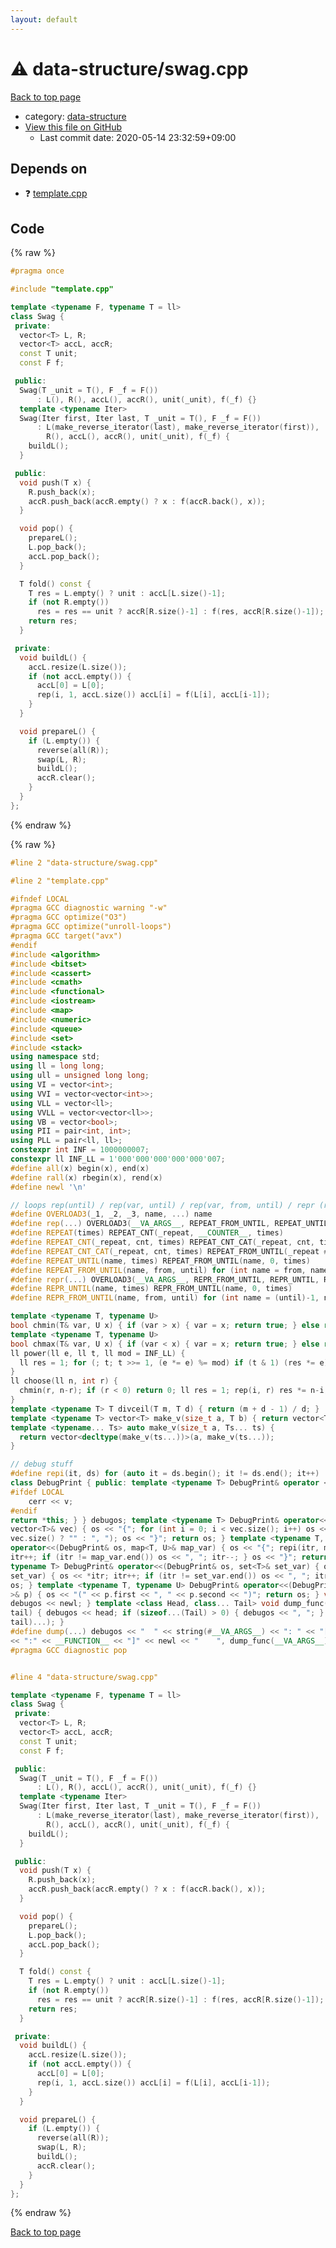 ```yaml
---
layout: default
---
```


<!-- mathjax config similar to math.stackexchange -->
<script type="text/javascript" async
  src="https://cdnjs.cloudflare.com/ajax/libs/mathjax/2.7.5/MathJax.js?config=TeX-MML-AM_CHTML">
</script>
<script type="text/x-mathjax-config">
  MathJax.Hub.Config({
    TeX: { equationNumbers: { autoNumber: "AMS" }},
    tex2jax: {
      inlineMath: [ ['$','$'] ],
      processEscapes: true
    },
    "HTML-CSS": { matchFontHeight: false },
    displayAlign: "left",
    displayIndent: "2em"
  });
</script>

<script type="text/javascript" src="https://cdnjs.cloudflare.com/ajax/libs/jquery/3.4.1/jquery.min.js"></script>
<script src="https://cdn.jsdelivr.net/npm/jquery-balloon-js@1.1.2/jquery.balloon.min.js" integrity="sha256-ZEYs9VrgAeNuPvs15E39OsyOJaIkXEEt10fzxJ20+2I=" crossorigin="anonymous"></script>
<script type="text/javascript" src="../../assets/js/copy-button.js"></script>
<link rel="stylesheet" href="../../assets/css/copy-button.css" />


# :warning: data-structure/swag.cpp

<a href="../../index.html">Back to top page</a>

* category: <a href="../../index.html#36397fe12f935090ad150c6ce0c258d4">data-structure</a>
* <a href="{{ site.github.repository_url }}/blob/master/data-structure/swag.cpp">View this file on GitHub</a>
    - Last commit date: 2020-05-14 23:32:59+09:00




## Depends on

* :question: <a href="../template.cpp.html">template.cpp</a>


## Code

<a id="unbundled"></a>
{% raw %}
```cpp
#pragma once

#include "template.cpp"

template <typename F, typename T = ll>
class Swag {
 private:
  vector<T> L, R;
  vector<T> accL, accR;
  const T unit;
  const F f;

 public:
  Swag(T _unit = T(), F _f = F())
      : L(), R(), accL(), accR(), unit(_unit), f(_f) {}
  template <typename Iter>
  Swag(Iter first, Iter last, T _unit = T(), F _f = F())
      : L(make_reverse_iterator(last), make_reverse_iterator(first)),
        R(), accL(), accR(), unit(_unit), f(_f) {
    buildL();
  }

 public:
  void push(T x) {
    R.push_back(x);
    accR.push_back(accR.empty() ? x : f(accR.back(), x));
  }

  void pop() {
    prepareL();
    L.pop_back();
    accL.pop_back();
  }

  T fold() const {
    T res = L.empty() ? unit : accL[L.size()-1];
    if (not R.empty())
      res = res == unit ? accR[R.size()-1] : f(res, accR[R.size()-1]);
    return res;
  }

 private:
  void buildL() {
    accL.resize(L.size());
    if (not accL.empty()) {
      accL[0] = L[0];
      rep(i, 1, accL.size()) accL[i] = f(L[i], accL[i-1]);
    }
  }

  void prepareL() {
    if (L.empty()) {
      reverse(all(R));
      swap(L, R);
      buildL();
      accR.clear();
    }
  }
};

```
{% endraw %}

<a id="bundled"></a>
{% raw %}
```cpp
#line 2 "data-structure/swag.cpp"

#line 2 "template.cpp"

#ifndef LOCAL
#pragma GCC diagnostic warning "-w"
#pragma GCC optimize("O3")
#pragma GCC optimize("unroll-loops")
#pragma GCC target("avx")
#endif
#include <algorithm>
#include <bitset>
#include <cassert>
#include <cmath>
#include <functional>
#include <iostream>
#include <map>
#include <numeric>
#include <queue>
#include <set>
#include <stack>
using namespace std;
using ll = long long;
using ull = unsigned long long;
using VI = vector<int>;
using VVI = vector<vector<int>>;
using VLL = vector<ll>;
using VVLL = vector<vector<ll>>;
using VB = vector<bool>;
using PII = pair<int, int>;
using PLL = pair<ll, ll>;
constexpr int INF = 1000000007;
constexpr ll INF_LL = 1'000'000'000'000'000'007;
#define all(x) begin(x), end(x)
#define rall(x) rbegin(x), rend(x)
#define newl '\n'

// loops rep(until) / rep(var, until) / rep(var, from, until) / repr (reversed order)
#define OVERLOAD3(_1, _2, _3, name, ...) name
#define rep(...) OVERLOAD3(__VA_ARGS__, REPEAT_FROM_UNTIL, REPEAT_UNTIL, REPEAT)(__VA_ARGS__)
#define REPEAT(times) REPEAT_CNT(_repeat, __COUNTER__, times)
#define REPEAT_CNT(_repeat, cnt, times) REPEAT_CNT_CAT(_repeat, cnt, times)
#define REPEAT_CNT_CAT(_repeat, cnt, times) REPEAT_FROM_UNTIL(_repeat ## cnt, 0, times)
#define REPEAT_UNTIL(name, times) REPEAT_FROM_UNTIL(name, 0, times)
#define REPEAT_FROM_UNTIL(name, from, until) for (int name = from, name ## __until = (until); name < name ## __until; name++)
#define repr(...) OVERLOAD3(__VA_ARGS__, REPR_FROM_UNTIL, REPR_UNTIL, REPEAT)(__VA_ARGS__)
#define REPR_UNTIL(name, times) REPR_FROM_UNTIL(name, 0, times)
#define REPR_FROM_UNTIL(name, from, until) for (int name = (until)-1, name ## __from = (from); name >= name ## __from; name--)

template <typename T, typename U>
bool chmin(T& var, U x) { if (var > x) { var = x; return true; } else return false; }
template <typename T, typename U>
bool chmax(T& var, U x) { if (var < x) { var = x; return true; } else return false; }
ll power(ll e, ll t, ll mod = INF_LL) {
  ll res = 1; for (; t; t >>= 1, (e *= e) %= mod) if (t & 1) (res *= e) %= mod; return res;
}
ll choose(ll n, int r) {
  chmin(r, n-r); if (r < 0) return 0; ll res = 1; rep(i, r) res *= n-i, res /= i+1; return res;
}
template <typename T> T divceil(T m, T d) { return (m + d - 1) / d; }
template <typename T> vector<T> make_v(size_t a, T b) { return vector<T>(a, b); }
template <typename... Ts> auto make_v(size_t a, Ts... ts) {
  return vector<decltype(make_v(ts...))>(a, make_v(ts...));
}

// debug stuff
#define repi(it, ds) for (auto it = ds.begin(); it != ds.end(); it++)
class DebugPrint { public: template <typename T> DebugPrint& operator <<(const T& v) {
#ifdef LOCAL
    cerr << v;
#endif
return *this; } } debugos; template <typename T> DebugPrint& operator<<(DebugPrint& os, const
vector<T>& vec) { os << "{"; for (int i = 0; i < vec.size(); i++) os << vec[i] << (i + 1 ==
vec.size() ? "" : ", "); os << "}"; return os; } template <typename T, typename U> DebugPrint&
operator<<(DebugPrint& os, map<T, U>& map_var) { os << "{"; repi(itr, map_var) { os << *itr;
itr++; if (itr != map_var.end()) os << ", "; itr--; } os << "}"; return os; } template <
typename T> DebugPrint& operator<<(DebugPrint& os, set<T>& set_var) { os << "{"; repi(itr,
set_var) { os << *itr; itr++; if (itr != set_var.end()) os << ", "; itr--; } os << "}"; return
os; } template <typename T, typename U> DebugPrint& operator<<(DebugPrint& os, const pair<T, U
>& p) { os << "(" << p.first << ", " << p.second << ")"; return os; } void dump_func() {
debugos << newl; } template <class Head, class... Tail> void dump_func(Head &&head, Tail &&...
tail) { debugos << head; if (sizeof...(Tail) > 0) { debugos << ", "; } dump_func(std::move(
tail)...); }
#define dump(...) debugos << "  " << string(#__VA_ARGS__) << ": " << "[" << to_string(__LINE__) \
<< ":" << __FUNCTION__ << "]" << newl << "    ", dump_func(__VA_ARGS__)
#pragma GCC diagnostic pop


#line 4 "data-structure/swag.cpp"

template <typename F, typename T = ll>
class Swag {
 private:
  vector<T> L, R;
  vector<T> accL, accR;
  const T unit;
  const F f;

 public:
  Swag(T _unit = T(), F _f = F())
      : L(), R(), accL(), accR(), unit(_unit), f(_f) {}
  template <typename Iter>
  Swag(Iter first, Iter last, T _unit = T(), F _f = F())
      : L(make_reverse_iterator(last), make_reverse_iterator(first)),
        R(), accL(), accR(), unit(_unit), f(_f) {
    buildL();
  }

 public:
  void push(T x) {
    R.push_back(x);
    accR.push_back(accR.empty() ? x : f(accR.back(), x));
  }

  void pop() {
    prepareL();
    L.pop_back();
    accL.pop_back();
  }

  T fold() const {
    T res = L.empty() ? unit : accL[L.size()-1];
    if (not R.empty())
      res = res == unit ? accR[R.size()-1] : f(res, accR[R.size()-1]);
    return res;
  }

 private:
  void buildL() {
    accL.resize(L.size());
    if (not accL.empty()) {
      accL[0] = L[0];
      rep(i, 1, accL.size()) accL[i] = f(L[i], accL[i-1]);
    }
  }

  void prepareL() {
    if (L.empty()) {
      reverse(all(R));
      swap(L, R);
      buildL();
      accR.clear();
    }
  }
};

```
{% endraw %}

<a href="../../index.html">Back to top page</a>


